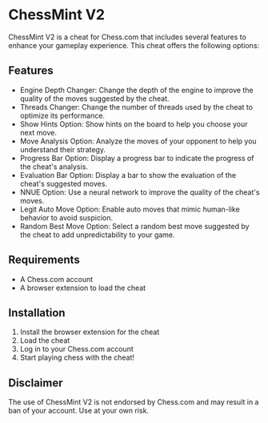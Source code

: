 # ChessMint V2

ChessMint V2 is a cheat for Chess.com that includes several features to enhance your gameplay experience. This cheat offers the following options:

## Features
- Engine Depth Changer: Change the depth of the engine to improve the quality of the moves suggested by the cheat.
- Threads Changer: Change the number of threads used by the cheat to optimize its performance.
- Show Hints Option: Show hints on the board to help you choose your next move.
- Move Analysis Option: Analyze the moves of your opponent to help you understand their strategy.
- Progress Bar Option: Display a progress bar to indicate the progress of the cheat's analysis.
- Evaluation Bar Option: Display a bar to show the evaluation of the cheat's suggested moves.
- NNUE Option: Use a neural network to improve the quality of the cheat's moves.
- Legit Auto Move Option: Enable auto moves that mimic human-like behavior to avoid suspicion.
- Random Best Move Option: Select a random best move suggested by the cheat to add unpredictability to your game.

## Requirements
- A Chess.com account
- A browser extension to load the cheat

## Installation
1. Install the browser extension for the cheat
2. Load the cheat
3. Log in to your Chess.com account
4. Start playing chess with the cheat!

## Disclaimer
The use of ChessMint V2 is not endorsed by Chess.com and may result in a ban of your account. Use at your own risk.
